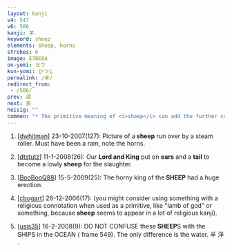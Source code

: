 ```yaml
---
layout: kanji
v4: 547
v6: 586
kanji: 羊
keyword: sheep
elements: sheep, horns
strokes: 6
image: E7BE8A
on-yomi: ヨウ
kun-yomi: ひつじ
permalink: /羊/
redirect_from:
 - /586/
prev: 湯
next: 美
heisig: ""
commen: "* The primitive meaning of <i>sheep</i> can add the further connotations given in the following frame. As we saw with the <i>cow</i>, the &quot;tail&quot; is cut off when it is set immediately over another element: ⺷. Note the change in stroke order, as exemplified in the following frame."
---
```


1) [<a href="http://kanji.koohii.com/profile/dwhitman">dwhitman</a>] 23-10-2007(127): Picture of a<strong> sheep</strong> run over by a steam roller. Must have been a ram, note the horns.

2) [<a href="http://kanji.koohii.com/profile/dtstutz">dtstutz</a>] 11-1-2008(26): Our <strong>Lord and King</strong> put on <strong>ears</strong> and a <strong>tail</strong> to become a lowly<strong> sheep</strong> for the slaughter.

3) [<a href="http://kanji.koohii.com/profile/BooBooQ88">BooBooQ88</a>] 15-5-2009(25): The horny king of the<strong> SHEEP</strong> had a huge erection.

4) [<a href="http://kanji.koohii.com/profile/cbogart">cbogart</a>] 26-12-2006(17): (you might consider using something with a religious connotation when used as a primitive, like &quot;lamb of god&quot; or something, because<strong> sheep</strong> seems to appear in a lot of religious kanji).

5) [<a href="http://kanji.koohii.com/profile/usis35">usis35</a>] 16-2-2008(9): DO NOT CONFUSE these<strong> SHEEP</strong>S with the SHIPS in the OCEAN ( frame 549). The only difference is the water. 羊 洋 .

